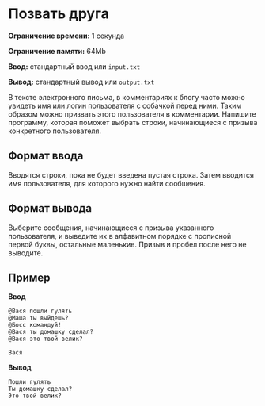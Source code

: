 # Позвать друга

**Ограничение времени:** 1 секунда

**Ограничение памяти:** 64Mb

**Ввод:** стандартный ввод или `input.txt`

**Вывод:** стандартный вывод или `output.txt`

В тексте электронного письма, в комментариях к блогу часто можно увидеть имя или логин пользователя с собачкой перед ними. Таким образом можно призвать этого пользователя в комментарии. Напишите программу, которая поможет выбрать строки, начинающиеся с призыва конкретного пользователя.

## Формат ввода

Вводятся строки, пока не будет введена пустая строка. Затем вводится имя пользователя, для которого нужно найти сообщения.

## Формат вывода

Выберите сообщения, начинающиеся с призыва указанного пользователя, и выведите их в алфавитном порядке с прописной первой буквы, остальные маленькие. Призыв и пробел после него не выводите.

## Пример

**Ввод**
```
@Вася пошли гулять
@Маша ты выйдешь?
@Босс командуй!
@Вася ты домашку сделал?
@Вася это твой велик?

Вася
```

**Вывод**
```
Пошли гулять
Ты домашку сделал?
Это твой велик?